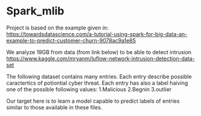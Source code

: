 # Spark_mlib
Project is based on the example given in:
https://towardsdatascience.com/a-tutorial-using-spark-for-big-data-an-example-to-predict-customer-churn-9078ac9a1e85



We analyze 19GB from data (from link below) to be able to detect intrusion
https://www.kaggle.com/mryanm/luflow-network-intrusion-detection-data-set


The following dataset contains many entries.
Each entry describe possible caractertics of potiontial cyber threat. 
Each entry has also a label haiving one of the possible following values:
1.Malicious
2.Begnin
3.outlier

Our target here is to learn a model capable to predict labels of  entries similar to those available in these files.
